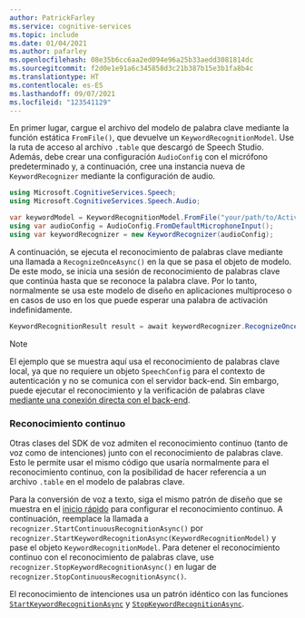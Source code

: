 ```yaml
---
author: PatrickFarley
ms.service: cognitive-services
ms.topic: include
ms.date: 01/04/2021
ms.author: pafarley
ms.openlocfilehash: 08e35b6cc6aa2ed094e96a25b33aedd3081814dc
ms.sourcegitcommit: f2d0e1e91a6c345858d3c21b387b15e3b1fa8b4c
ms.translationtype: HT
ms.contentlocale: es-ES
ms.lasthandoff: 09/07/2021
ms.locfileid: "123541129"
---
```

En primer lugar, cargue el archivo del modelo de palabra clave mediante la función estática `FromFile()`, que devuelve un `KeywordRecognitionModel`. Use la ruta de acceso al archivo `.table` que descargó de Speech Studio. Además, debe crear una configuración `AudioConfig` con el micrófono predeterminado y, a continuación, cree una instancia nueva de `KeywordRecognizer` mediante la configuración de audio.

```csharp
using Microsoft.CognitiveServices.Speech;
using Microsoft.CognitiveServices.Speech.Audio;

var keywordModel = KeywordRecognitionModel.FromFile("your/path/to/Activate_device.table");
using var audioConfig = AudioConfig.FromDefaultMicrophoneInput();
using var keywordRecognizer = new KeywordRecognizer(audioConfig);
```

A continuación, se ejecuta el reconocimiento de palabras clave mediante una llamada a `RecognizeOnceAsync()` en la que se pasa el objeto de modelo. De este modo, se inicia una sesión de reconocimiento de palabras clave que continúa hasta que se reconoce la palabra clave. Por lo tanto, normalmente se usa este modelo de diseño en aplicaciones multiproceso o en casos de uso en los que puede esperar una palabra de activación indefinidamente.

```csharp
KeywordRecognitionResult result = await keywordRecognizer.RecognizeOnceAsync(keywordModel);
```

> [!NOTE]
> El ejemplo que se muestra aquí usa el reconocimiento de palabras clave local, ya que no requiere un objeto `SpeechConfig` para el contexto de autenticación y no se comunica con el servidor back-end. Sin embargo, puede ejecutar el reconocimiento y la verificación de palabras clave [mediante una conexión directa con el back-end](../../../tutorial-voice-enable-your-bot-speech-sdk.md#view-the-source-code-that-enables-keyword).

### <a name="continuous-recognition"></a>Reconocimiento continuo

Otras clases del SDK de voz admiten el reconocimiento continuo (tanto de voz como de intenciones) junto con el reconocimiento de palabras clave. Esto le permite usar el mismo código que usaría normalmente para el reconocimiento continuo, con la posibilidad de hacer referencia a un archivo `.table` en el modelo de palabras clave.

Para la conversión de voz a texto, siga el mismo patrón de diseño que se muestra en el [inicio rápido](../../../get-started-speech-to-text.md?pivots=programming-language-csharp&tabs=script%2cbrowser%2cwindowsinstall#continuous-recognition) para configurar el reconocimiento continuo. A continuación, reemplace la llamada a `recognizer.StartContinuousRecognitionAsync()` por `recognizer.StartKeywordRecognitionAsync(KeywordRecognitionModel)` y pase el objeto `KeywordRecognitionModel`. Para detener el reconocimiento continuo con el reconocimiento de palabras clave, use `recognizer.StopKeywordRecognitionAsync()` en lugar de `recognizer.StopContinuousRecognitionAsync()`.

El reconocimiento de intenciones usa un patrón idéntico con las funciones [`StartKeywordRecognitionAsync`](/dotnet/api/microsoft.cognitiveservices.speech.intent.intentrecognizer.startkeywordrecognitionasync#Microsoft_CognitiveServices_Speech_Intent_IntentRecognizer_StartKeywordRecognitionAsync_Microsoft_CognitiveServices_Speech_KeywordRecognitionModel_) y [`StopKeywordRecognitionAsync`](/dotnet/api/microsoft.cognitiveservices.speech.intent.intentrecognizer.stopkeywordrecognitionasync#Microsoft_CognitiveServices_Speech_Intent_IntentRecognizer_StopKeywordRecognitionAsync).
